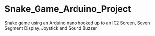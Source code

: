 # Snake_Game_Arduino_Project
Snake game using an Arduino nano hooked up to an IC2 Screen, Seven Segment Display, Joystick and Sound Buzzer
